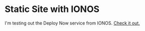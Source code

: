 # Static Site with IONOS

I'm testing out the Deploy Now service from IONOS. [Check it out.](https://home-5005930559.app-ionos.space/)
